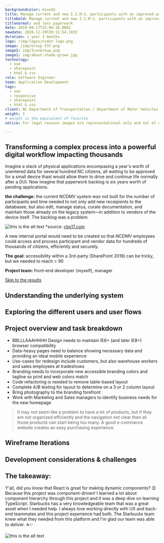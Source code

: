 ```yaml
---
backgroundcolor: mixed2
title: Manage current and new I.I.M.S. participants with an improved portal and less paperwork
titlebold: Manage current and new I.I.M.S. participants with an improved portal 
titlenormal: and less paperwork
date: 2019-09-17T15:04:10.000Z
newdate: 2020-12-29T20:11:54.193Z
duration: 1 year 3 months
logo: /img/logos/ncdot-logo.png
image: /img/Group 537.png
image2: img/IconGroup.png
image1: img/about-shade-grown.jpg
technology:
  - vue
  - sharepoint
  - html & css
role: Software Engineer
team: Application Development
tags:
  - vue
  - responsive
  - sharepoint
  - html & css
client: NC Department of Transportation / Department of Motor Vehicles
weight: 1
# weight is the equivalent of favorite
notice: For legal reasons images are representational only and not of actual work completed

---
```

## Transforming a complex process into a powerful digital workflow impacting thousands
Imagine a stack of physical applications encompasing a year's worth of unentered data for several hundred NC citizens, all waiting to be approved for a small device thast would allow them to drive and continue life normally after a DUI. Now imagine that paperwork backlog is six years worth of pending applications. 

**the challenge:** the current NCDMV system was not built for the number of participants and time needed to not only add new receipients to the databasee, but also edit, manage status, curate documentation, and maintain those already on the legacy system—in addition to vendors of the device itself. The backlog was a problem.

![this is the alt text](/img/Image%2060.png "Title is optional")
*source: [cbs17.com](cbs17.com)

A new internal portal would need to be created so that NCDMV employees could access and process participant and vendor data for hundreds of thousands of citizens, efficiently and securely.

**The goal:** accessibility within a 3rd-party (SharePoint 2016) can be tricky, but 
we needed to reach > 90  

**Project team:**  front-end developer (myself), manager

[Skip to the results](post/ncdot-accessibility/#comparing-the-results)
     
## Understanding the underlying system

## Exploring the different users and user flows       

## Project overview and task breakdown 

- BBLLLAAAHHHH Design needs to maintain IE6+ (and later IE8+) browser compatibility
- Data-heavy pages need to balance showing necessary data and providing an ideal mobile experience
- Use-cases for redesign include customers, but also warehouse workers and sales employees at tradeshows
- Branding needs to incorporate new accessible branding colors and tagline so print and web colors match
- Code refactoring is needed to remove table-based layout
- Complete A/B testing for layout to determine on a 3 or 2 column layout
- Bring photography to the branding forefront
- Work with Marketing and Sales managers to identify business needs for the new homepage 

> It may not seem like a problem to have a lot of products, but if they are not organized efficiently and the navigation not clear then all those products can start being too many. A good e-commerce website creates an easy purchasing experience.

## Wireframe Iterations

## Development considerations & challenges

## The takeaway:  
Y'all, did you know that React is great for making dynamic components? 😉 Because this project was component-driven! 
I learned a lot about component hierarchy through this project and it was a deep dive on learning TypeScript. Starbucks 
has a very knowledgeable team that was a great asset when I needed help. I always love working directly with UX and 
back-end teammates and this project experience had both. The Starbucks team knew what they needed from this platform 
and I'm glad our team was able to deliver. ☕✨


![this is the alt text](/img/Image%2060.png "Title is optional")